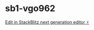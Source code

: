 # sb1-vgo962

[Edit in StackBlitz next generation editor ⚡️](https://stackblitz.com/~/github.com/AmaziYe/sb1-vgo962)